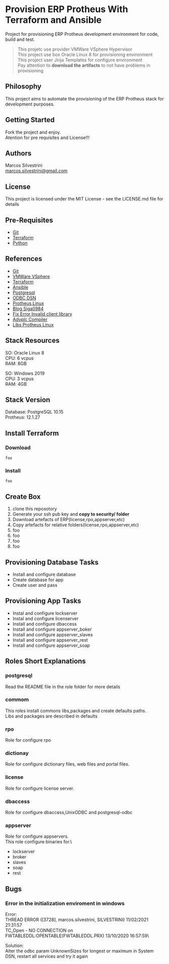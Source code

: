 # Provision ERP Protheus With Terraform and Ansible

Project for provisioning ERP Protheus development environment for code, build and test.
>This projetc use provider VMWare VSphere Hypervisor \
>This project use box Oracle Linux 8 for provisioning environment \
>This project user Jinja Templates for configure environment \
>Pay attention to **download the artifacts** to not have problems in provisioning

## Philosophy

This project aims to automate the provisioning of the ERP Protheus stack for development purposes.

## Getting Started

Fork the project and enjoy.\
Atention for pre requisites and License!!!

## Authors

Marcos Silvestrini\
marcos.silvestrini@gmail.com

## License

This project is licensed under the MIT License - see the LICENSE.md file for details

## Pre-Requisites

- [Git](https://git-scm.com/doc)
- [Terraform](https://www.terraform.io/downloads.html)
- [Python](https://www.python.org/doc/)

## References

- [Git](https://git-scm.com/doc)
- [VMWare VSphere](https://www.vmware.com/products/vsphere-hypervisor.html)
- [Terraform](https://www.terraform.io/)
- [Ansible](https://docs.ansible.com/ansible/2.5/modules/list_of_all_modules.html)
- [Postgresql](https://www.postgresql.org/download/linux/redhat/)
- [ODBC DSN](https://tdn.totvs.com/display/tec/DBAccess+-+Como+criar+uma+fonte+de+dados+para+uso+com+PostgreSQL)
- [Protheus Linux](https://tdn.totvs.com/pages/releaseview.action?pageId=515672176)
- [Blog Siga0984](https://siga0984.wordpress.com/2016/07/12/protheus-no-linux-parte-02)
- [Fix Error Invalid client library](https://tdn.totvs.com/display/tec/Melhoria+-+Suporte+ao+psqlODBC+09.01.0100)
- [Advplc Compiler](https://code.engpro.totvs.com.br/marcos.silvestrini/advplc-apply-patch)
- [Libs Protheus Linux](https://tdn.totvs.com/display/tec/Application+Server+-+Linux+packages)

## Stack Resources


SO: Oracle Linux 8\
CPU: 6 vcpus\
RAM: 8GB

SO: Windows 2019\
CPU: 3 vcpus\
RAM: 4GB

## Stack Version

Database: PostgreSQL 10.15\
Protheus: 12.1.27

## Install Terraform

### Download

```linux
foo
```

### Install

```linux
foo
```

## Create Box

1. clone this reposotory
2. Generate your ssh pub key and **copy to security/ folder**
3. Download artefacts of ERP(license,rpo,appserver,etc)
4. Copy artefacts for relative folders(license,rpo,appserver,etc)
5. foo
6. foo
7. foo
8. foo

## Provisioning Database Tasks

- Install and configure database
- Create database for app
- Create user and pass

## Provisioning App Tasks

- Instal and configure lockserver
- Instal and configure licenserver
- Install and configure dbaccess
- Install and configure appserver_boker
- Install and configure appserver_slaves
- Install and configure appserver_rest
- Install and configure appserver_soap

## Roles Short Explanations

### postgresql

Read the README file in the role folder for more details

### commom

This roles install commons libs,packages and create defaults paths.\
Libs and packages are described in defaults

### rpo

Role for configure rpo

### dictionay

Role for configure dictionary files, web files and portal files.

### license

Role for configure license server.

### dbaccess

Role for configure dbaccess,UnixODBC and postgresql-odbc

### appserver

Role for configure appservers.\
This role configure binaries for:\

- lockserver
- broker
- slaves
- soap
- rest


## Bugs

### Error in the  initialization enviroment in windows

Error:\
THREAD ERROR ([3728], marcos.silvestrini, SILVESTRINI)   11/02/2021   21:31:57\
TC_Open - NO CONNECTION on FWTABLEDDL:OPENTABLE(FWTABLEDDL.PRX) 13/10/2020 16:57:59\

Solution:\
Alter the odbc param UnknownSizes for longest or maximum in System DSN, restart all services and try it again
